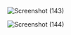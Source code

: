 <!-- MuseCoffee -->

<!-- You can visit my project  -->
<!-- in netlify:  -->
<!-- https://muse-coffee.netlify.app/ -->

![Screenshot (143)](https://user-images.githubusercontent.com/53890286/101334494-890f2900-38aa-11eb-9855-3bba15713d32.png)

![Screenshot (144)](https://user-images.githubusercontent.com/53890286/101334505-8d3b4680-38aa-11eb-809f-9c8e484713c4.png)